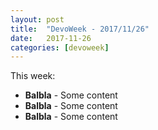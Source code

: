 ```yaml
---
layout: post
title:  "DevoWeek - 2017/11/26"
date:   2017-11-26
categories: [devoweek]
---
```


This week:
* **Balbla** - Some content
* **Balbla** - Some content
* **Balbla** - Some content
